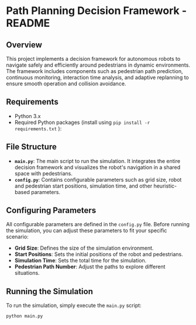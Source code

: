 # Path Planning Decision Framework - README

## Overview

This project implements a decision framework for autonomous robots to navigate safely and efficiently around pedestrians in dynamic environments. The framework includes components such as pedestrian path prediction, continuous monitoring, interaction time analysis, and adaptive replanning to ensure smooth operation and collision avoidance.

## Requirements

- Python 3.x
- Required Python packages (install using `pip install -r requirements.txt` ):

## File Structure

- **`main.py`**: The main script to run the simulation. It integrates the entire decision framework and visualizes the robot's navigation in a shared space with pedestrians.
- **`config.py`**: Contains configurable parameters such as grid size, robot and pedestrian start positions, simulation time, and other heuristic-based parameters.

## Configuring Parameters

All configurable parameters are defined in the `config.py` file. Before running the simulation, you can adjust these parameters to fit your specific scenario:

- **Grid Size**: Defines the size of the simulation environment.
- **Start Positions**: Sets the initial positions of the robot and pedestrians.
- **Simulation Time**: Sets the total time for the simulation.
- **Pedestrian Path Number**: Adjust the paths to explore different situations.

## Running the Simulation

To run the simulation, simply execute the `main.py` script:

```bash
python main.py
